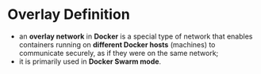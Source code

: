 # Overlay Definition

- an **overlay network** in **Docker** is a special type of network that enables containers running on **different Docker hosts** (machines) to communicate securely, as if they were on the same network;
- it is primarily used in **Docker Swarm mode**.
